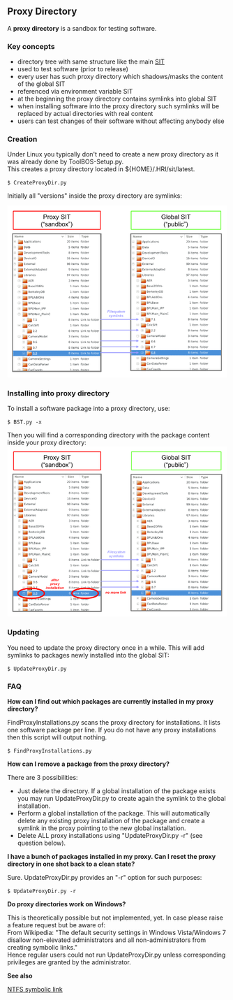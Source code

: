 ## Proxy Directory               

A **proxy directory** is a sandbox for testing software.

### Key concepts

* directory tree with same structure like the main [SIT](SIT.md)
* used to test software (prior to release)
* every user has such proxy directory which shadows/masks the content of the global SIT
* referenced via environment variable SIT
* at the beginning the proxy directory contains symlinks into global SIT
* when installing software into the proxy directory such symlinks will be replaced by actual directories with real content
* users can test changes of their software without affecting anybody else


### Creation

Under Linux you typically don't need to create a new proxy directory as it was already done by ToolBOS-Setup.py.  
This creates a proxy directory located in ${HOME}/.HRI/sit/latest.   

    $ CreateProxyDir.py

Initially all "versions" inside the proxy directory are symlinks:

![](ProxyDirectory.png)


### Installing into proxy directory

To install a software package into a proxy directory, use: 

    $ BST.py -x
    
Then you will find a corresponding directory with the package content inside your proxy directory:
![](ProxyDirectory-afterProxyInstall.png)


### Updating

You need to update the proxy directory once in a while. This will add symlinks to packages newly installed into 
the global SIT:

    $ UpdateProxyDir.py
    
### FAQ

**How can I find out which packages are currently installed in my proxy directory?**

FindProxyInstallations.py scans the proxy directory for installations. It lists one software package per line. 
If you do not have any proxy installations then this script will output nothing.

    $ FindProxyInstallations.py
    
**How can I remove a package from the proxy directory?**

There are 3 possibilities:

* Just delete the directory. If a global installation of the package exists you may run UpdateProxyDir.py
  to create again the symlink to the global installation.
* Perform a global installation of the package. This will automatically delete any existing proxy installation of the 
  package and create a symlink in the proxy pointing to the new global installation.
* Delete ALL proxy installations using "UpdateProxyDir.py -r" (see question below).


**I have a bunch of packages installed in my proxy. Can I reset the proxy directory in one shot back to a clean state?**

Sure. UpdateProxyDir.py provides an "-r" option for such purposes: 

    $ UpdateProxyDir.py -r
    
**Do proxy directories work on Windows?**

This is theoretically possible but not implemented, yet. In case please raise a feature request but be aware of:  
From Wikipedia: "The default security settings in Windows Vista/Windows 7 disallow non-elevated administrators and 
all non-administrators from creating symbolic links."  
Hence regular users could not run UpdateProxyDir.py unless corresponding privileges are granted by the administrator.

**See also**

[NTFS symbolic link](http://en.wikipedia.org/wiki/NTFS_symbolic_link)


